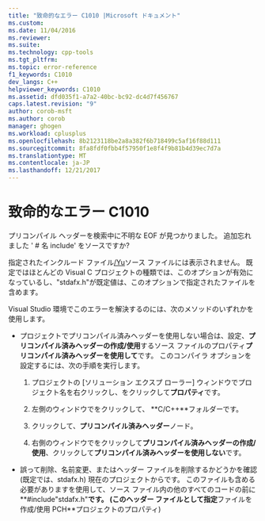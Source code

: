 ```yaml
---
title: "致命的なエラー C1010 |Microsoft ドキュメント"
ms.custom: 
ms.date: 11/04/2016
ms.reviewer: 
ms.suite: 
ms.technology: cpp-tools
ms.tgt_pltfrm: 
ms.topic: error-reference
f1_keywords: C1010
dev_langs: C++
helpviewer_keywords: C1010
ms.assetid: dfd035f1-a7a2-40bc-bc92-dc4d7f456767
caps.latest.revision: "9"
author: corob-msft
ms.author: corob
manager: ghogen
ms.workload: cplusplus
ms.openlocfilehash: 8b2123118be2a8a382f6b718499c5af16f88d111
ms.sourcegitcommit: 8fa8fdf0fbb4f57950f1e8f4f9b81b4d39ec7d7a
ms.translationtype: MT
ms.contentlocale: ja-JP
ms.lasthandoff: 12/21/2017
---
```

# <a name="fatal-error-c1010"></a>致命的なエラー C1010
プリコンパイル ヘッダーを検索中に不明な EOF が見つかりました。 追加忘れました ' # 名 include' をソースですか?  
  
 指定されたインクルード ファイル[/Yu](../../build/reference/yu-use-precompiled-header-file.md)ソース ファイルには表示されません。  既定ではほとんどの Visual C プロジェクトの種類では、このオプションが有効になっているし、"stdafx.h"が既定値は、このオプションで指定されたファイルを含めます。  
  
 Visual Studio 環境でこのエラーを解決するのには、次のメソッドのいずれかを使用します。  
  
-   プロジェクトでプリコンパイル済みヘッダーを使用しない場合は、設定、**プリコンパイル済みヘッダーの作成/使用**するソース ファイルのプロパティ**プリコンパイル済みヘッダーを使用して**です。 このコンパイラ オプションを設定するには、次の手順を実行します。  
  
    1.  プロジェクトの [ソリューション エクスプ ローラー] ウィンドウでプロジェクト名を右クリックし、をクリックして**プロパティ**です。  
  
    2.  左側のウィンドウでをクリックして、 **C/C++**フォルダーです。  
  
    3.  クリックして、**プリコンパイル済みヘッダー**ノード。  
  
    4.  右側のウィンドウでをクリックして**プリコンパイル済みヘッダーの作成/使用**、クリックして**プリコンパイル済みヘッダーを使用しない**です。  
  
-   誤って削除、名前変更、またはヘッダー ファイルを削除するかどうかを確認 (既定では、stdafx.h) 現在のプロジェクトからです。 このファイルも含める必要がありますを使用して、ソース ファイル内の他のすべてのコードの前に**#include"stdafx.h"**です。 (このヘッダー ファイルとして指定**ファイルを作成/使用 PCH**プロジェクトのプロパティ)